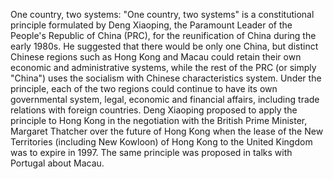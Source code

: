 One country, two systems: "One country, two systems" is a constitutional principle formulated by Deng Xiaoping, the Paramount Leader of the People's Republic of China (PRC), for the reunification of China during the early 1980s. He suggested that there would be only one China, but distinct Chinese regions such as Hong Kong and Macau could retain their own economic and administrative systems, while the rest of the PRC (or simply "China") uses the socialism with Chinese characteristics system. Under the principle, each of the two regions could continue to have its own governmental system, legal, economic and financial affairs, including trade relations with foreign countries. Deng Xiaoping proposed to apply the principle to Hong Kong in the negotiation with the British Prime Minister, Margaret Thatcher over the future of Hong Kong when the lease of the New Territories (including New Kowloon) of Hong Kong to the United Kingdom was to expire in 1997. The same principle was proposed in talks with Portugal about Macau.
